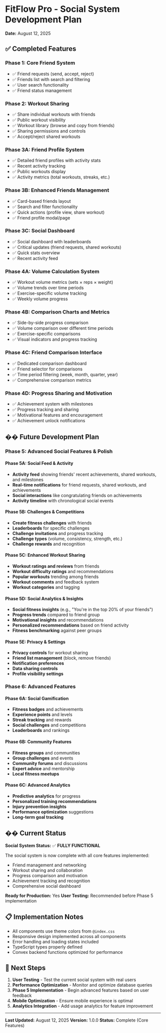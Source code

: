 # FitFlow Pro - Social System Development Plan

**Date:** August 12, 2025

## ✅ Completed Features

### Phase 1: Core Friend System

- ✅ Friend requests (send, accept, reject)
- ✅ Friends list with search and filtering
- ✅ User search functionality
- ✅ Friend status management

### Phase 2: Workout Sharing

- ✅ Share individual workouts with friends
- ✅ Public workout visibility
- ✅ Workout library (browse and copy from friends)
- ✅ Sharing permissions and controls
- ✅ Accept/reject shared workouts

### Phase 3A: Friend Profile System

- ✅ Detailed friend profiles with activity stats
- ✅ Recent activity tracking
- ✅ Public workouts display
- ✅ Activity metrics (total workouts, streaks, etc.)

### Phase 3B: Enhanced Friends Management

- ✅ Card-based friends layout
- ✅ Search and filter functionality
- ✅ Quick actions (profile view, share workout)
- ✅ Friend profile modal/page

### Phase 3C: Social Dashboard

- ✅ Social dashboard with leaderboards
- ✅ Critical updates (friend requests, shared workouts)
- ✅ Quick stats overview
- ✅ Recent activity feed

### Phase 4A: Volume Calculation System

- ✅ Workout volume metrics (sets × reps × weight)
- ✅ Volume trends over time periods
- ✅ Exercise-specific volume tracking
- ✅ Weekly volume progress

### Phase 4B: Comparison Charts and Metrics

- ✅ Side-by-side progress comparison
- ✅ Volume comparison over different time periods
- ✅ Exercise-specific comparisons
- ✅ Visual indicators and progress tracking

### Phase 4C: Friend Comparison Interface

- ✅ Dedicated comparison dashboard
- ✅ Friend selector for comparisons
- ✅ Time period filtering (week, month, quarter, year)
- ✅ Comprehensive comparison metrics

### Phase 4D: Progress Sharing and Motivation

- ✅ Achievement system with milestones
- ✅ Progress tracking and sharing
- ✅ Motivational features and encouragement
- ✅ Achievement unlock notifications

## �� Future Development Plan

### Phase 5: Advanced Social Features & Polish

#### Phase 5A: Social Feed & Activity

- **Activity feed** showing friends' recent achievements, shared workouts, and milestones
- **Real-time notifications** for friend requests, shared workouts, and achievements
- **Social interactions** like congratulating friends on achievements
- **Activity timeline** with chronological social events

#### Phase 5B: Challenges & Competitions

- **Create fitness challenges** with friends
- **Leaderboards** for specific challenges
- **Challenge invitations** and progress tracking
- **Challenge types** (volume, consistency, strength, etc.)
- **Challenge rewards** and recognition

#### Phase 5C: Enhanced Workout Sharing

- **Workout ratings and reviews** from friends
- **Workout difficulty ratings** and recommendations
- **Popular workouts** trending among friends
- **Workout comments** and feedback system
- **Workout categories** and tagging

#### Phase 5D: Social Analytics & Insights

- **Social fitness insights** (e.g., "You're in the top 20% of your friends")
- **Progress trends** compared to friend group
- **Motivational insights** and recommendations
- **Personalized recommendations** based on friend activity
- **Fitness benchmarking** against peer groups

#### Phase 5E: Privacy & Settings

- **Privacy controls** for workout sharing
- **Friend list management** (block, remove friends)
- **Notification preferences**
- **Data sharing controls**
- **Profile visibility settings**

### Phase 6: Advanced Features

#### Phase 6A: Social Gamification

- **Fitness badges** and achievements
- **Experience points** and levels
- **Streak tracking** and rewards
- **Social challenges** and competitions
- **Leaderboards** and rankings

#### Phase 6B: Community Features

- **Fitness groups** and communities
- **Group challenges** and events
- **Community forums** and discussions
- **Expert advice** and mentorship
- **Local fitness meetups**

#### Phase 6C: Advanced Analytics

- **Predictive analytics** for progress
- **Personalized training recommendations**
- **Injury prevention insights**
- **Performance optimization** suggestions
- **Long-term goal tracking**

## �� Current Status

**Social System Status:** ✅ **FULLY FUNCTIONAL**

The social system is now complete with all core features implemented:

- Friend management and networking
- Workout sharing and collaboration
- Progress comparison and motivation
- Achievement tracking and recognition
- Comprehensive social dashboard

**Ready for Production:** Yes
**User Testing:** Recommended before Phase 5 implementation

## 📋 Implementation Notes

- All components use theme colors from `@index.css`
- Responsive design implemented across all components
- Error handling and loading states included
- TypeScript types properly defined
- Convex backend functions optimized for performance

## 🚀 Next Steps

1. **User Testing** - Test the current social system with real users
2. **Performance Optimization** - Monitor and optimize database queries
3. **Phase 5 Implementation** - Begin advanced features based on user feedback
4. **Mobile Optimization** - Ensure mobile experience is optimal
5. **Analytics Integration** - Add usage analytics for feature improvement

---

**Last Updated:** August 12, 2025
**Version:** 1.0.0
**Status:** Complete (Core Features)
